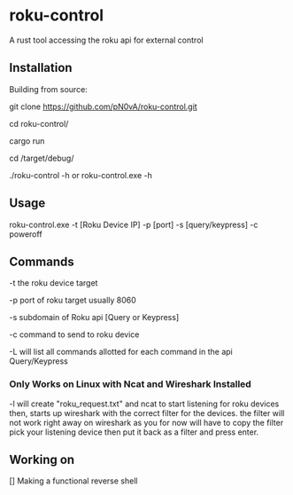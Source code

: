 # roku-control
A rust tool accessing the roku api for external control

## Installation
Building from source:

git clone https://github.com/pN0vA/roku-control.git

cd roku-control/

cargo run

cd /target/debug/

./roku-control -h or roku-control.exe -h

## Usage
roku-control.exe -t [Roku Device IP] -p [port] -s [query/keypress] -c poweroff

## Commands
-t the roku device target

-p port of roku target usually 8060

-s subdomain of Roku api [Query or Keypress]

-c command to send to roku device

-L will list all commands allotted for each command in the api Query/Keypress

### Only Works on Linux with Ncat and Wireshark Installed
-l will create "roku_request.txt" and ncat to start listening for roku devices then, starts up wireshark with the correct filter for the devices.
 the filter will not work right away on wireshark as you for now will have to copy the filter pick your listening device then put it back as a filter and press enter.

## Working on
[] Making a functional reverse shell
